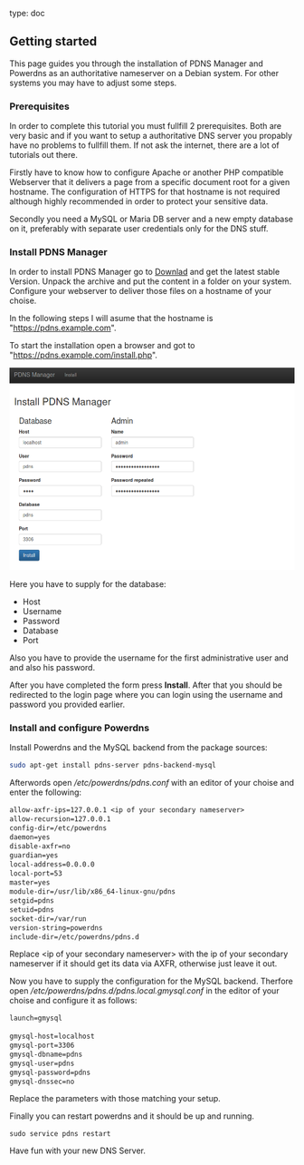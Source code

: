 type: doc

## Getting started

This page guides you through the installation of PDNS Manager and
Powerdns as an authoritative nameserver on a Debian system. For other
systems you may have to adjust some steps.

### Prerequisites

In order to complete this tutorial you must fullfill 2 prerequisites. 
Both are very basic and if you want to setup a authoritative DNS server 
you propably have no problems to fullfill them. If not ask the 
internet, there are a lot of tutorials out there.

Firstly have to know how to configure Apache or another PHP compatible
Webserver that it delivers a page from a specific document root for a
given hostname. The configuration of HTTPS for that hostname is not
required although highly recommended in order to protect your sensitive
data.

Secondly you need a MySQL or Maria DB server and a new empty database 
on it, preferably with separate user credentials only for the DNS 
stuff.

### Install PDNS Manager

In order to install PDNS Manager go to [Downlad](download.md) and get 
the latest stable Version. Unpack the archive and put the content in a 
folder on your system. Configure your webserver to deliver those files 
on a hostname of your choise.

In the following steps I will asume that the hostname is
"https://pdns.example.com".

To start the installation open a browser and got to 
"https://pdns.example.com/install.php".

![Screenshot Installation](img/quickstart.md/screenshot_installer.png)

Here you have to supply for the database:

* Host
* Username
* Password
* Database
* Port

Also you have to provide the username for the first administrative user 
and and also his password.

After you have completed the form press **Install**. After that you 
should be redirected to the login page where you can login using the 
username and password you provided earlier.

### Install and configure Powerdns

Install Powerdns and the MySQL backend from the package sources:
```bash
sudo apt-get install pdns-server pdns-backend-mysql
```

Afterwords open */etc/powerdns/pdns.conf* with an editor of your choise 
and enter the following:
```
allow-axfr-ips=127.0.0.1 <ip of your secondary nameserver> 
allow-recursion=127.0.0.1
config-dir=/etc/powerdns
daemon=yes
disable-axfr=no
guardian=yes
local-address=0.0.0.0
local-port=53
master=yes
module-dir=/usr/lib/x86_64-linux-gnu/pdns
setgid=pdns
setuid=pdns
socket-dir=/var/run
version-string=powerdns
include-dir=/etc/powerdns/pdns.d
```

Replace &lt;ip of your secondary nameserver&gt; with the ip of your 
secondary nameserver if it should get its data via AXFR, otherwise just 
leave it out.

Now you have to supply the configuration for the MySQL backend. 
Therfore open */etc/powerdns/pdns.d/pdns.local.gmysql.conf* in the 
editor of your choise and configure it as follows:
```
launch=gmysql

gmysql-host=localhost
gmysql-port=3306
gmysql-dbname=pdns
gmysql-user=pdns
gmysql-password=pdns
gmysql-dnssec=no

```
Replace the parameters with those matching your setup.

Finally you can restart powerdns and it should be up and running.
```
sudo service pdns restart 
```

Have fun with your new DNS Server.
